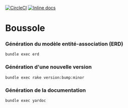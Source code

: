 [![CircleCI](https://circleci.com/gh/sgmap/boussole.svg?style=svg)](https://circleci.com/gh/sgmap/boussole)
[![Inline docs](http://inch-ci.org/github/sgmap/boussole.svg?branch=master)](http://inch-ci.org/github/sgmap/boussole)

# Boussole

### Génération du modèle entité-association (ERD)

```
bundle exec erd
```

### Génération d'une nouvelle version

```
bundle exec rake version:bump:minor
```

### Génération de la documentation

```
bundle exec yardoc
```
